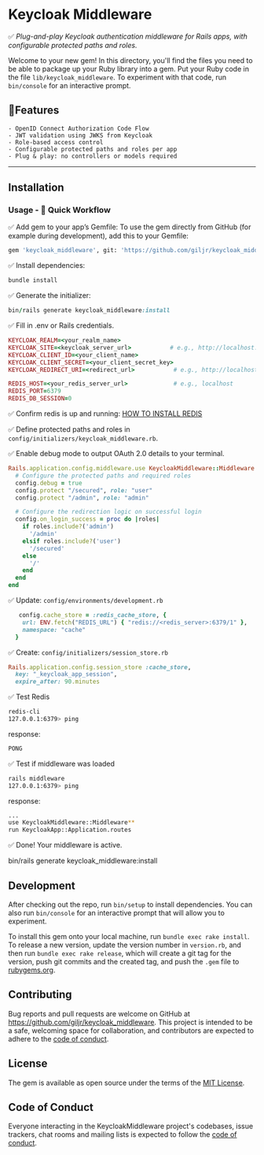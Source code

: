 # Keycloak Middleware

✅ *Plug-and-play Keycloak authentication middleware for Rails apps, with configurable protected paths and roles.*


Welcome to your new gem! In this directory, you'll find the files you need to be able to package up your Ruby library into a gem. Put your Ruby code in the file `lib/keycloak_middleware`. To experiment with that code, run `bin/console` for an interactive prompt.

## 💄Features
```
- OpenID Connect Authorization Code Flow
- JWT validation using JWKS from Keycloak
- Role-based access control
- Configurable protected paths and roles per app
- Plug & play: no controllers or models required
```
---
## Installation

### Usage - 🚀 Quick Workflow
✅ Add gem to your app’s Gemfile:
To use the gem directly from GitHub (for example during development), add this to your Gemfile:
```bash
gem 'keycloak_middleware', git: 'https://github.com/giljr/keycloak_middleware.git'
```
✅ Install dependencies:
```ruby
bundle install
```
✅ Generate the initializer:
```ruby
bin/rails generate keycloak_middleware:install
```
✅ Fill in .env or Rails credentials.
```ruby
KEYCLOAK_REALM=<your_realm_name>
KEYCLOAK_SITE=<keycloak_server_url>           # e.g., http://localhost:8080
KEYCLOAK_CLIENT_ID=<your_client_name>
KEYCLOAK_CLIENT_SECRET=<your_client_secret_key>
KEYCLOAK_REDIRECT_URI=<redirect_url>           # e.g., http://localhost:3000/auth/callback

REDIS_HOST=<your_redis_server_url>             # e.g., localhost
REDIS_PORT=6379
REDIS_DB_SESSION=0

```
✅ Confirm redis is up and running:
[HOW TO INSTALL REDIS](https://github.com/giljr/keycloak_middleware/blob/master/REDIS_INSTALLATION.md)

✅ Define protected paths and roles in `config/initializers/keycloak_middleware.rb`. 

✅ Enable debug mode to output OAuth 2.0 details to your terminal.
```ruby
Rails.application.config.middleware.use KeycloakMiddleware::Middleware do |config|
  # Configure the protected paths and required roles
  config.debug = true
  config.protect "/secured", role: "user"
  config.protect "/admin", role: "admin"

  # Configure the redirection logic on successful login
  config.on_login_success = proc do |roles|
    if roles.include?('admin')
      '/admin'
    elsif roles.include?('user')
      '/secured'
    else
      '/'
    end
  end
end
```
✅ Update: `config/environments/development.rb`

```ruby
   config.cache_store = :redis_cache_store, {
    url: ENV.fetch("REDIS_URL") { "redis://<redis_server>:6379/1" },
    namespace: "cache"
  }
```
✅ Create: `config/initializers/session_store.rb`

```ruby
Rails.application.config.session_store :cache_store,
  key: "_keycloak_app_session",
  expire_after: 90.minutes

```
✅ Test Redis
```bash
redis-cli
127.0.0.1:6379> ping
```
response:
```bash
PONG
```

✅ Test if middleware was loaded
```bash
rails middleware
127.0.0.1:6379> ping
```
response:
```bash
...
use KeycloakMiddleware::Middleware**
run KeycloakApp::Application.routes
```

✅ Done! Your middleware is active.



bin/rails generate keycloak_middleware:install

## Development

After checking out the repo, run `bin/setup` to install dependencies. You can also run `bin/console` for an interactive prompt that will allow you to experiment.

To install this gem onto your local machine, run `bundle exec rake install`. To release a new version, update the version number in `version.rb`, and then run `bundle exec rake release`, which will create a git tag for the version, push git commits and the created tag, and push the `.gem` file to [rubygems.org](https://rubygems.org).

## Contributing

Bug reports and pull requests are welcome on GitHub at https://github.com/giljr/keycloak_middleware. This project is intended to be a safe, welcoming space for collaboration, and contributors are expected to adhere to the [code of conduct](https://github.com/giljr/keycloak_middleware/blob/master/CODE_OF_CONDUCT.md).

## License

The gem is available as open source under the terms of the [MIT License](https://opensource.org/licenses/MIT).

## Code of Conduct

Everyone interacting in the KeycloakMiddleware project's codebases, issue trackers, chat rooms and mailing lists is expected to follow the [code of conduct](https://github.com/giljr/keycloak_middleware/blob/master/CODE_OF_CONDUCT.md).

